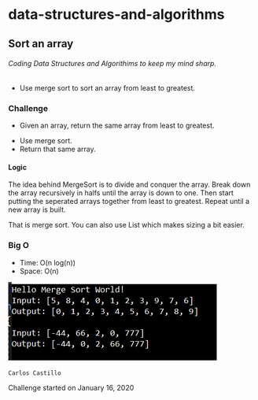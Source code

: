 # data-structures-and-algorithms

## Sort an array

###### Coding Data Structures and Algorithims to keep my mind sharp.
* Use merge sort to sort an array from least to greatest.

### Challenge
* Given an array, return the same array from least to greatest.
- Use merge sort.
- Return that same array.

#### Logic
The idea behind MergeSort is to divide and conquer the array.  Break down the array recursively in halfs until the array is down to one.  Then start putting the seperated arrays together from least to greatest.  Repeat until a new array is built.

That is merge sort.  You can also use List<int> which makes sizing a bit easier.

### Big O
- Time: O(n log(n))
- Space: O(n)


![](../../assets/MergeSort.PNG?raw=true)

```
Carlos Castillo
```
Challenge started on January 16, 2020